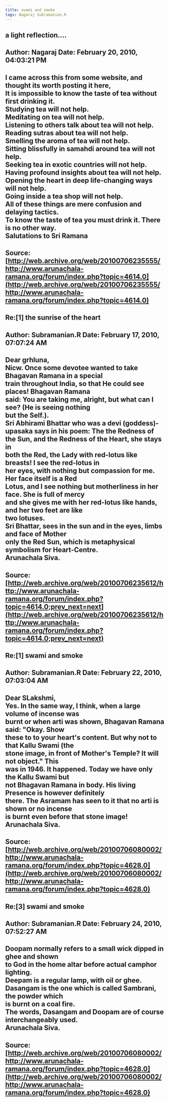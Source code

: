 ```yaml
--- 
title: swami and smoke   
tags: Nagaraj Subramanian.R  
---  
```

## a light reflection....  
Author: Nagaraj             Date: February 20, 2010, 04:03:21 PM  
---  
I came across this from some website, and thought its worth posting it here,   
It is impossible to know the taste of tea without first drinking it.   
Studying tea will not help.   
Meditating on tea will not help.   
Listening to others talk about tea will not help.   
Reading sutras about tea will not help.   
Smelling the aroma of tea will not help.   
Sitting blissfully in samahdi around tea will not help.   
Seeking tea in exotic countries will not help.   
Having profound insights about tea will not help.   
Opening the heart in deep life-changing ways will not help.   
Going inside a tea shop will not help.   
All of these things are mere confusion and delaying tactics.   
To know the taste of tea you must drink it. There is no other way.   
Salutations to Sri Ramana
 ---  
Source:[http://web.archive.org/web/20100706235555/http://www.arunachala-ramana.org/forum/index.php?topic=4614.0](http://web.archive.org/web/20100706235555/http://www.arunachala-ramana.org/forum/index.php?topic=4614.0)   
---  

## Re:[1] the sunrise of the heart  
Author: Subramanian.R       Date: February 17, 2010, 07:07:24 AM  
---  
Dear grhluna,   
Nicw. Once some devotee wanted to take Bhagavan Ramana in a special   
train throughout India, so that He could see places! Bhagavan Ramana   
said: You are taking me, alright, but what can I see? (He is seeing nothing  
but the Self.).   
Sri Abhirami Bhattar who was a devi (goddess)-upasaka says in his poem: The the Redness of the Sun, and the Redness of the Heart, she stays in   
both the Red, the Lady with red-lotus like breasts! I see the red-lotus in   
her eyes, with nothing but compassion for me. Her face itself is a Red   
Lotus, and I see nothing but motherliness in her face. She is full of mercy  
and she gives me with her red-lotus like hands, and her two feet are like   
two lotuses.   
Sri Bhattar, sees in the sun and in the eyes, limbs and face of Mother   
only the Red Sun, which is metaphysical symbolism for Heart-Centre.   
Arunachala Siva.
 ---  
Source:[http://web.archive.org/web/20100706235612/http://www.arunachala-ramana.org/forum/index.php?topic=4614.0;prev_next=next](http://web.archive.org/web/20100706235612/http://www.arunachala-ramana.org/forum/index.php?topic=4614.0;prev_next=next)   
---  

## Re:[1] swami and smoke  
Author: Subramanian.R       Date: February 22, 2010, 07:03:04 AM  
---  
Dear SLakshmi,   
Yes. In the same way, I think, when a large volume of incense was   
burnt or when arti was shown, Bhagavan Ramana said: "Okay. Show   
these to to your heart's content. But why not to that Kallu Swami (the   
stone image, in front of Mother's Temple? It will not object." This   
was in 1946. It happened. Today we have only the Kallu Swami but   
not Bhagavan Ramana in body. His living Presence is however definitely   
there. The Asramam has seen to it that no arti is shown or no incense   
is burnt even before that stone image!   
Arunachala Siva.
 ---  
Source:[http://web.archive.org/web/20100706080002/http://www.arunachala-ramana.org/forum/index.php?topic=4628.0](http://web.archive.org/web/20100706080002/http://www.arunachala-ramana.org/forum/index.php?topic=4628.0)   
---  

## Re:[3] swami and smoke  
Author: Subramanian.R       Date: February 24, 2010, 07:52:27 AM  
---  
Doopam normally refers to a small wick dipped in ghee and shown   
to God in the home altar before actual camphor lighting.   
Deepam is a regular lamp, with oil or ghee.   
Dasangam is the one which is called Sambrani, the powder which   
is burnt on a coal fire.   
The words, Dasangam and Doopam are of course interchangeably used.   
Arunachala Siva.
 ---  
Source:[http://web.archive.org/web/20100706080002/http://www.arunachala-ramana.org/forum/index.php?topic=4628.0](http://web.archive.org/web/20100706080002/http://www.arunachala-ramana.org/forum/index.php?topic=4628.0)   
---  

